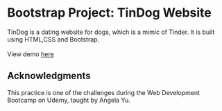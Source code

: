 # Bootstrap Project: TinDog Website
TinDog is a dating website for dogs, which is a mimic of Tinder. It is built using HTML,CSS and Bootstrap.<br><br>
View demo [here](https://ozrn.github.io/Bootstrap-project/)
## Acknowledgments
This practice is one of the challenges during the Web Development Bootcamp on Udemy, taught by Angela Yu. 

